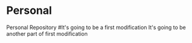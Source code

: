 # Personal
Personal Repository
#It's going to be a first modification
It's going to be another part of first modification
